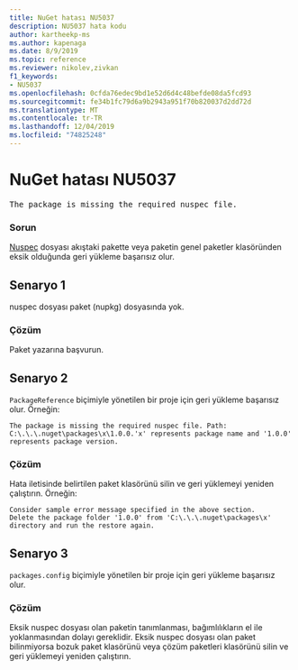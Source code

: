 ```yaml
---
title: NuGet hatası NU5037
description: NU5037 hata kodu
author: kartheekp-ms
ms.author: kapenaga
ms.date: 8/9/2019
ms.topic: reference
ms.reviewer: nikolev,zivkan
f1_keywords:
- NU5037
ms.openlocfilehash: 0cfda76edec9bd1e52d6d4c48befde08da5fcd93
ms.sourcegitcommit: fe34b1fc79d6a9b2943a951f70b820037d2dd72d
ms.translationtype: MT
ms.contentlocale: tr-TR
ms.lasthandoff: 12/04/2019
ms.locfileid: "74825248"
---
```

# <a name="nuget-error-nu5037"></a>NuGet hatası NU5037
<pre>The package is missing the required nuspec file.</pre>

### <a name="issue"></a>Sorun

[Nuspec](../nuspec.md) dosyası akıştaki pakette veya paketin genel paketler klasöründen eksik olduğunda geri yükleme başarısız olur.

## <a name="scenario-1"></a>Senaryo 1

nuspec dosyası paket (nupkg) dosyasında yok.

### <a name="solution"></a>Çözüm

Paket yazarına başvurun. 

## <a name="scenario-2"></a>Senaryo 2

`PackageReference` biçimiyle yönetilen bir proje için geri yükleme başarısız olur. Örneğin:

```
The package is missing the required nuspec file. Path: C:\.\.\.nuget\packages\x\1.0.0.'x' represents package name and '1.0.0' represents package version.
```

### <a name="solution"></a>Çözüm

Hata iletisinde belirtilen paket klasörünü silin ve geri yüklemeyi yeniden çalıştırın. Örneğin:

```
Consider sample error message specified in the above section.
Delete the package folder '1.0.0' from 'C:\.\.\.nuget\packages\x' directory and run the restore again.
```

## <a name="scenario-3"></a>Senaryo 3

`packages.config` biçimiyle yönetilen bir proje için geri yükleme başarısız olur.

### <a name="solution"></a>Çözüm

Eksik nuspec dosyası olan paketin tanımlanması, bağımlılıkların el ile yoklanmasından dolayı gereklidir. Eksik nuspec dosyası olan paket bilinmiyorsa bozuk paket klasörünü veya çözüm paketleri klasörünü silin ve geri yüklemeyi yeniden çalıştırın.